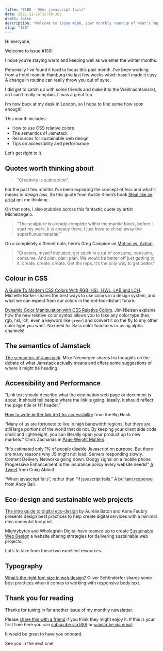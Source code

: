 ```yaml
---
title: "#180 - When javascript fails"
date: 2021-11-26T12:00:38Z
draft: false
description: "Welcome to issue #180, your monthly roundup of what’s happening in design, code and typography."
slug: "180"
---
```


Hi everyone,

Welcome to issue #180!

I hope you’re staying warm and keeping well as we enter the winter months.

Personally I’ve found it hard to focus this past month. I’ve been working from a hotel room in Hamburg the last few weeks which hasn’t made it easy. A change in routine can really throw you out of sync. 

I did get to catch up with some friends and make it to the Weihnachtsmarkt, so I can’t really complain. It was a great trip.  

I’m now back at my desk in London, so I hope to find some flow soon enough!

This month includes:

- How to use CSS relative colors
- The sementics of Jamstack
- Resources for sustainable web design
- Tips on accessibility and performance 

Let’s get right to it. 

## Quotes worth thinking about 

>“Creativity is subtraction”. 

For the past few months I’ve been exploring the concept of _less_ and what it means to _design less_. So this quote from Austin Kleon’s book [Steal like an artist](https://austinkleon.com/2010/01/19/creativity-is-subtraction/) got me thinking.

On that note, I also stubbled across this fantastic quote by artist Michelangelo.

>“The sculpture is already complete within the marble block, before I start my work. It is already there, I just have to chisel away the superfluous material.” 

On a completely different note, here’s Greg Campion on [Motion vs. Action](https://gregcampion.substack.com/p/motion-vs-action). 

>“Creators, myself included, get stuck in a rut of consume, consume, consume. And plan, plan, plan. We would be better off just getting to it: create, create, create. Get the reps. It’s the only way to get better.” 

## Colour in CSS

[A Guide To Modern CSS Colors With RGB, HSL, HWL, LAB and LCH](https://www.smashingmagazine.com/2021/11/guide-modern-css-colors/). Michelle Barker shares the best ways to use colors in a design system, and what we can expect from our colors in the not-too-distant future.

[Dynamic Color Manipulation with CSS Relative Colors](https://blog.jim-nielsen.com/2021/css-relative-colors/). Jim Nielsen explains how the new relative color syntax allows you to take any color type (hex, rgb, hsl, lch, even a keyword like `green`) and convert it on the fly to any other color type you want. No need for Sass color functions or using alpha channels!

## The semantics of Jamstack

[The semantics of Jamstack](https://css-tricks.com/the-semantics-of-jamstack/). Mike Neumegen shares his thoughts on the debate of what Jamstack actually means and offers some suggestions of where it might be heading.


## Accessibility and Performance

 “Link text should describe what the destination web page or document is about. It should tell people where the link is going. Ideally, it should reflect the page title or H1 header.”

[How to write better link text for accessibility](https://bighack.org/how-to-write-better-link-text-for-accessibility/) from the Big Hack.

“Many of us are fortunate to live in high bandwidth regions, but there are still large portions of the world that do not. By keeping your client side code small and lightweight, you can literally open your product up to new markets.” Chris Zacharias in [Page Weight Matters](https://blog.chriszacharias.com/page-weight-matters). 


“It's estimated only 1% of people disable Javascript on purpose. But there are many reasons why JS might not load. Servers responding slowly. Content Delivery Networks going down. Dodgy signal on a mobile phone. Progressive Enhancement is the insurance policy every website needs!” [A Tweet](https://twitter.com/abbott567/status/1461350643340242948?s=20) from Craig Abbott.

“When javascript fails”, rather than “if javascript fails.” [A brilliant response](https://twitter.com/piccalilli_/status/1461651632240959493?s=20) from Andy Bell. 

## Eco-design and sustainable web projects

[The intro guide to digital eco-design](https://eco-conception.designersethiques.org/guide/en/) by Aurélie Baton and Anne Faubry presents design best practices to help create digital services with a minimal environmental footprint.

Mightybytes and Wholegrain Digital have teamed up to create [Sustainable Web Design](https://sustainablewebdesign.org/) a website sharing strategies for delivering sustainable web projects.

 Lot’s to take from these two excellent resources.

 ## Typography

[What’s the right font size in web design?](https://pimpmytype.com/font-size/) Oliver Schöndorfer shares some best practices when it comes to working with responsive body text.


## Thank you for reading

Thanks for tuning in for another issue of my monthly newsletter.

Please [share this with a friend](https://harrycresswell.com/newsletter/178/) if you think they might enjoy it. If this is your first time here you can [subscribe via RSS](https://harrycresswell.com/feeds/) or [subscribe via email](https://harrycresswell.us14.list-manage.com/subscribe/post?u=4e8fba8d0ab4a857159c0104e&id=d6ad2b65ca). 

It would be great to have you onboard.

See you in the next one!